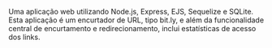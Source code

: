 Uma aplicação web utilizando Node.js, Express, EJS, Sequelize e SQLite. 
Esta aplicação é um encurtador de URL, tipo bit.ly, e além da funcionalidade central de encurtamento e redirecionamento, inclui estatísticas de acesso dos links.
